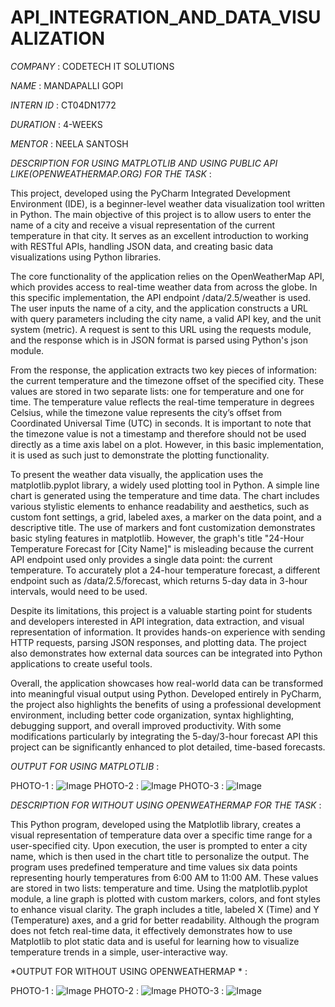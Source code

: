 # API_INTEGRATION_AND_DATA_VISUALIZATION

*COMPANY* : CODETECH IT SOLUTIONS

*NAME* : MANDAPALLI GOPI

*INTERN ID* : CT04DN1772

*DURATION* : 4-WEEKS

*MENTOR* : NEELA SANTOSH

*DESCRIPTION FOR USING MATPLOTLIB AND USING PUBLIC API LIKE(OPENWEATHERMAP.ORG) FOR THE TASK* :

This project, developed using the PyCharm Integrated Development Environment (IDE), is a beginner-level weather data visualization tool written in Python. The main objective of this project is to allow users to enter the name of a city and receive a visual representation of the current temperature in that city. It serves as an excellent introduction to working with RESTful APIs, handling JSON data, and creating basic data visualizations using Python libraries.

The core functionality of the application relies on the OpenWeatherMap API, which provides access to real-time weather data from across the globe. In this specific implementation, the API endpoint /data/2.5/weather is used. The user inputs the name of a city, and the application constructs a URL with query parameters including the city name, a valid API key, and the unit system (metric). A request is sent to this URL using the requests module, and the response  which is in JSON format is parsed using Python's json module.

From the response, the application extracts two key pieces of information: the current temperature and the timezone offset of the specified city. These values are stored in two separate lists: one for temperature and one for time. The temperature value reflects the real-time temperature in degrees Celsius, while the timezone value represents the city’s offset from Coordinated Universal Time (UTC) in seconds. It is important to note that the timezone value is not a timestamp and therefore should not be used directly as a time axis label on a plot. However, in this basic implementation, it is used as such just to demonstrate the plotting functionality.

To present the weather data visually, the application uses the matplotlib.pyplot library, a widely used plotting tool in Python. A simple line chart is generated using the temperature and time data. The chart includes various stylistic elements to enhance readability and aesthetics, such as custom font settings, a grid, labeled axes, a marker on the data point, and a descriptive title. The use of markers and font customization demonstrates basic styling features in matplotlib. However, the graph's title "24-Hour Temperature Forecast for [City Name]" is misleading because the current API endpoint used only provides a single data point: the current temperature. To accurately plot a 24-hour temperature forecast, a different endpoint such as /data/2.5/forecast, which returns 5-day data in 3-hour intervals, would need to be used.

Despite its limitations, this project is a valuable starting point for students and developers interested in API integration, data extraction, and visual representation of information. It provides hands-on experience with sending HTTP requests, parsing JSON responses, and plotting data. The project also demonstrates how external data sources can be integrated into Python applications to create useful tools.

Overall, the application showcases how real-world data can be transformed into meaningful visual output using Python. Developed entirely in PyCharm, the project also highlights the benefits of using a professional development environment, including better code organization, syntax highlighting, debugging support, and overall improved productivity. With some modifications  particularly by integrating the 5-day/3-hour forecast API  this project can be significantly enhanced to plot detailed, time-based forecasts.



*OUTPUT FOR USING MATPLOTLIB* :
  
  PHOTO-1 :
  ![Image](https://github.com/user-attachments/assets/d6879a77-cc31-41a0-a3f9-ddd7c7a1191d)
  PHOTO-2 :
![Image](https://github.com/user-attachments/assets/dd123076-e638-4152-b9d5-b75d06acc06c)
  PHOTO-3 :
![Image](https://github.com/user-attachments/assets/df9dc1c9-44d7-48b2-b2bf-7f9838843e73)
 
 



*DESCRIPTION FOR WITHOUT USING OPENWEATHERMAP FOR THE TASK* :

This Python program, developed using the Matplotlib library, creates a visual representation of temperature data over a specific time range for a user-specified city. Upon execution, the user is prompted to enter a city name, which is then used in the chart title to personalize the output. The program uses predefined temperature and time values six data points representing hourly temperatures from 6:00 AM to 11:00 AM. These values are stored in two lists: temperature and time. Using the matplotlib.pyplot module, a line graph is plotted with custom markers, colors, and font styles to enhance visual clarity. The graph includes a title, labeled X (Time) and Y (Temperature) axes, and a grid for better readability. Although the program does not fetch real-time data, it effectively demonstrates how to use Matplotlib to plot static data and is useful for learning how to visualize temperature trends in a simple, user-interactive way.


*OUTPUT FOR WITHOUT USING OPENWEATHERMAP * :

  PHOTO-1 :
  ![Image](https://github.com/user-attachments/assets/ff38b49c-25fa-460d-8b06-ae93a63659c5)
  PHOTO-2 :
  ![Image](https://github.com/user-attachments/assets/4237a4ce-72eb-4fbd-b87d-755ff1e4d630)
  PHOTO-3 :
![Image](https://github.com/user-attachments/assets/28d262c4-11db-43d1-9844-414c0c9f7fe0)






